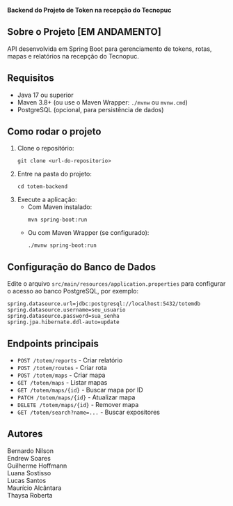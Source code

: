 **Backend do Projeto de Token na recepção do Tecnopuc**

## Sobre o Projeto [EM ANDAMENTO]
API desenvolvida em Spring Boot para gerenciamento de tokens, rotas, mapas e relatórios na recepção do Tecnopuc.

## Requisitos
- Java 17 ou superior
- Maven 3.8+ (ou use o Maven Wrapper: `./mvnw` ou `mvnw.cmd`)
- PostgreSQL (opcional, para persistência de dados)

## Como rodar o projeto
1. Clone o repositório:
	```
	git clone <url-do-repositorio>
	```
2. Entre na pasta do projeto:
	```
	cd totem-backend
	```
3. Execute a aplicação:
	- Com Maven instalado:
	  ```
	  mvn spring-boot:run
	  ```
	- Ou com Maven Wrapper (se configurado):
	  ```
	  ./mvnw spring-boot:run
	  ```

## Configuração do Banco de Dados
Edite o arquivo `src/main/resources/application.properties` para configurar o acesso ao banco PostgreSQL, por exemplo:
```
spring.datasource.url=jdbc:postgresql://localhost:5432/totemdb
spring.datasource.username=seu_usuario
spring.datasource.password=sua_senha
spring.jpa.hibernate.ddl-auto=update
```

## Endpoints principais
- `POST /totem/reports` - Criar relatório
- `POST /totem/routes` - Criar rota
- `POST /totem/maps` - Criar mapa
- `GET /totem/maps` - Listar mapas
- `GET /totem/maps/{id}` - Buscar mapa por ID
- `PATCH /totem/maps/{id}` - Atualizar mapa
- `DELETE /totem/maps/{id}` - Remover mapa
- `GET /totem/search?name=...` - Buscar expositores

## Autores
Bernardo Nilson  
Endrew Soares  
Guilherme Hoffmann  
Luana Sostisso  
Lucas Santos  
Maurício Alcântara  
Thaysa Roberta
